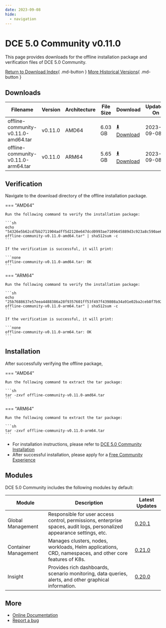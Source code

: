 ```yaml
---
date: 2023-09-08
hide:
  - navigation
---
```


# DCE 5.0 Community v0.11.0

This page provides downloads for the offline installation package and verification files of DCE 5.0 Community.

[Return to Download Index](../index.md){ .md-button }
[More Historical Versions](./dce5-installer-history.md){ .md-button }

## Downloads

| Filename        | Version  | Architecture | File Size | Download         | Updated On |
| -------- | -------- | ------------ | --------- | -------------- | ---------- |
| offline-community-v0.11.0-amd64.tar     | v0.11.0  | AMD64        | 6.03 GB    | [:arrow_down: Download](https://qiniu-download-public.daocloud.io/DaoCloud_Enterprise/dce5/offline-community-v0.11.0-amd64.tar) | 2023-09-08 |
| offline-community-v0.11.0-arm64.tar     | v0.11.0  | ARM64        | 5.65 GB    | [:arrow_down: Download](https://qiniu-download-public.daocloud.io/DaoCloud_Enterprise/dce5/offline-community-v0.11.0-arm64.tar) | 2023-09-08 |

## Verification

Navigate to the download directory of the offline installation package.

=== "AMD64"

    Run the following command to verify the installation package:

    ```sh
    echo "54326e5b62cd7bb2711904adff5d2128e647dcd0993ae7109645889d3c923a8c590ae6d1623a85e846e9a0acf7f0149936c686a1544f7b933d4444b33916d876  offline-community-v0.11.0-amd64.tar" | sha512sum -c
    ```

    If the verification is successful, it will print:

    ```none
    offline-community-v0.11.0-amd64.tar: OK
    ```

=== "ARM64"

    Run the following command to verify the installation package:

    ```sh
    echo "25b7688637e57eea4488386a28f9357601ff53f497f439808a34a91e02ba2ceb8f7b92a74fd7184602efdb853e81472f8de7b53a04f9a93903f0131a4acac1be  offline-community-v0.11.0-arm64.tar" | sha512sum -c
    ```

    If the verification is successful, it will print:

    ```none
    offline-community-v0.11.0-arm64.tar: OK
    ```

## Installation

After successfully verifying the offline package,

=== "AMD64"

    Run the following command to extract the tar package:

    ```sh
    tar -zxvf offline-community-v0.11.0-amd64.tar
    ```

=== "ARM64"

    Run the following command to extract the tar package:

    ```sh
    tar -zxvf offline-community-v0.11.0-arm64.tar
    ```

- For installation instructions, please refer to [DCE 5.0 Community Installation](../../install/community/k8s/online.md#_2)
- After successful installation, please apply for a [Free Community Experience](../../dce/license0.md)

## Modules

DCE 5.0 Community includes the following modules by default:

| Module     | Description           | Latest Updates                      |
| ---------- | --------------------- | ----------------------------------- |
| Global Management | Responsible for user access control, permissions, enterprise spaces, audit logs, personalized appearance settings, etc. | [0.20.1](../../ghippo/intro/release-notes.md#0201) |
| Container Management | Manages clusters, nodes, workloads, Helm applications, CRD, namespaces, and other core features of K8s. | [0.21.0](../../kpanda/intro/release-notes.md#0210) |
| Insight | Provides rich dashboards, scenario monitoring, data queries, alerts, and other graphical information. | [0.20.0](../../insight/intro/releasenote.md#0200) |

## More

- [Online Documentation](../../dce/index.md)
- [Report a bug](https://github.com/DaoCloud/DaoCloud-docs/issues)
